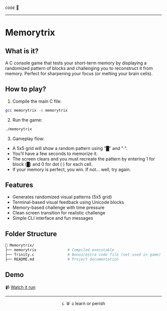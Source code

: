 ᴄᴏᴅᴇ 👾

---

# Memorytrix

## What is it?

A C console game that tests your short-term memory by displaying a randomized pattern of blocks and challenging you to reconstruct it from memory. Perfect for sharpening your focus (or melting your brain cells).

## How to play?

1. Compile the main C file:

```bash
gcc memorytrix -o memorytrix
```

2. Run the game:

```bash
./memorytrix
```

3. Gameplay flow:

- A 5x5 grid will show a random pattern using "█" and "·".
- You’ll have a few seconds to memorize it.
- The screen clears and you must recreate the pattern by entering 1 for block (█) and 0 for dot (·) for each cell.
- If your memory is perfect, you win. If not… well, try again.

## Features
- Generates randomized visual patterns (5x5 grid)
- Terminal-based visual feedback using Unicode blocks
- Memory-based challenge with time pressure
- Clean screen transition for realistic challenge
- Simple CLI interface and fun messages

## Folder Structure
```bash
📁 Memorytrix/
├── memorytrix              # Compiled executable
├── Trinity.c               # Bonus/extra code file (not used in game)
├── README.md               # Project documentation
```

## Demo

📹 [Watch it run](link)

---

<p align="center">૮ ˙Ⱉ˙ ა learn or perish</p>
